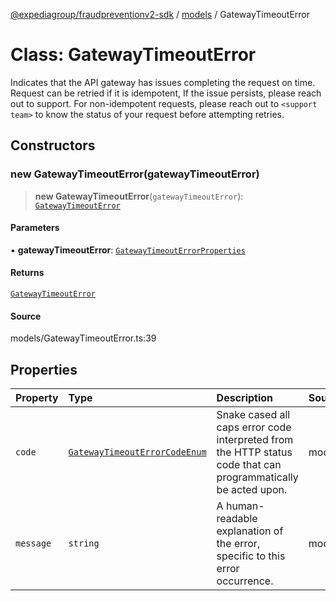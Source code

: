 [@expediagroup/fraudpreventionv2-sdk](../../index.md) / [models](../index.md) / GatewayTimeoutError

# Class: GatewayTimeoutError

Indicates that the API gateway has issues completing the request on time. Request can be retried if it is idempotent, If the issue persists, please reach out to support. For non-idempotent requests, please reach out to `<support team>`  to know the status of your request before attempting retries.

## Constructors

### new GatewayTimeoutError(gatewayTimeoutError)

> **new GatewayTimeoutError**(`gatewayTimeoutError`): [`GatewayTimeoutError`](GatewayTimeoutError.md)

#### Parameters

▪ **gatewayTimeoutError**: [`GatewayTimeoutErrorProperties`](../interfaces/GatewayTimeoutErrorProperties.md)

#### Returns

[`GatewayTimeoutError`](GatewayTimeoutError.md)

#### Source

models/GatewayTimeoutError.ts:39

## Properties

| Property | Type | Description | Source |
| :------ | :------ | :------ | :------ |
| `code` | [`GatewayTimeoutErrorCodeEnum`](../type-aliases/GatewayTimeoutErrorCodeEnum.md) | Snake cased all caps error code interpreted from the HTTP status code that can programmatically be acted upon. | models/GatewayTimeoutError.ts:32 |
| `message` | `string` | A human-readable explanation of the error, specific to this error occurrence. | models/GatewayTimeoutError.ts:37 |
